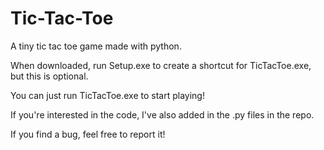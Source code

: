 # Tic-Tac-Toe
A tiny tic tac toe game made with python. 

When downloaded, run Setup.exe to create a shortcut for TicTacToe.exe, but this is optional.

You can just run TicTacToe.exe to start playing!

If you're interested in the code, I've also added in the .py files in the repo.

If you find a bug, feel free to report it!

